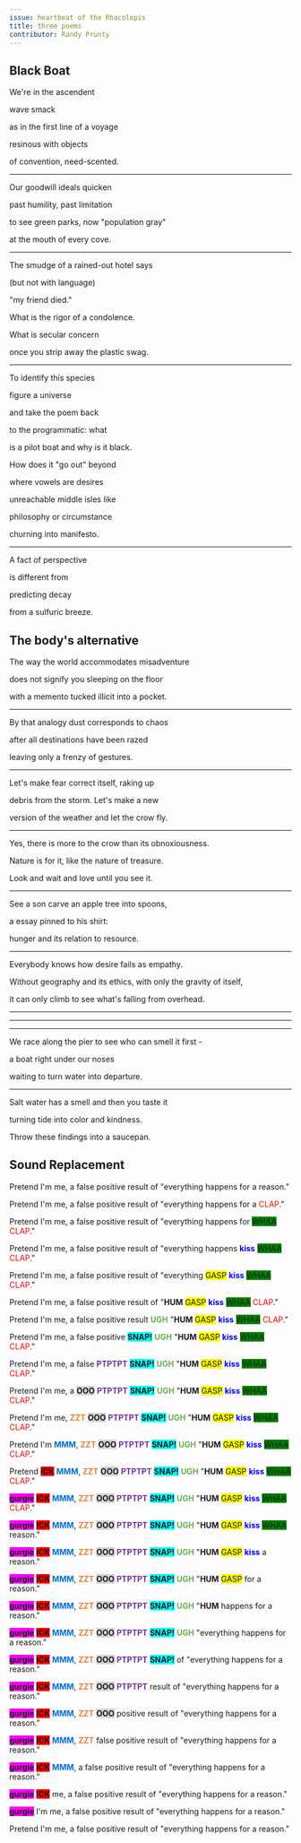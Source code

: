 ```yaml
---
issue: heartbeat of the Rhacolepis
title: three poems
contributor: Randy Prunty
---
```


<style>
article p {
    padding-bottom: 1.2rem;
    padding-left: 1.5rem!important;
    text-indent: -1.5rem;
}
</style>

<h2 id="black-boat">Black Boat</h2>
<p>We're in the ascendent</p>
<p>wave smack</p>
<p>as in the first line of a voyage</p>
<p>resinous with objects</p>
<p>of convention, need-scented.</p>
<hr />
<p>Our goodwill ideals quicken</p>
<p>past humility, past limitation</p>
<p>to see green parks, now "population gray"</p>
<p>at the mouth of every cove.</p>
<hr />
<p>The smudge of a rained-out hotel says</p>
<p>(but not with language)</p>
<p>"my friend died."</p>
<p>What is the rigor of a condolence.</p>
<p>What is secular concern</p>
<p>once you strip away the plastic swag.</p>
<hr />
<p>To identify this species</p>
<p>figure a universe</p>
<p>and take the poem back</p>
<p>to the programmatic: what</p>
<p>is a pilot boat and why is it black.</p>
<p>How does it "go out" beyond</p>
<p>where vowels are desires</p>
<p>unreachable middle isles like</p>
<p>philosophy or circumstance</p>
<p>churning into manifesto.</p>
<hr />
<p>A fact of perspective</p>
<p>is different from</p>
<p>predicting decay</p>
<p>from a sulfuric breeze.</p>
<h2 id="the-bodys-alternative">The body's alternative</h2>
<p>The way the world accommodates misadventure</p>
<p>does not signify you sleeping on the floor</p>
<p>with a memento tucked illicit into a pocket.</p>
<hr />
<p>By that analogy dust corresponds to chaos</p>
<p>after all destinations have been razed</p>
<p>leaving only a frenzy of gestures.</p>
<hr />
<p>Let's make fear correct itself, raking up</p>
<p>debris from the storm. Let's make a new</p>
<p>version of the weather and let the crow fly.</p>
<hr />
<p>Yes, there is more to the crow than its obnoxiousness.</p>
<p>Nature is for it, like the nature of treasure.</p>
<p>Look and wait and love until you see it.</p>
<hr />
<p>See a son carve an apple tree into spoons,</p>
<p>a essay pinned to his shirt:</p>
<p>hunger and its relation to resource.</p>
<hr />
<p>Everybody knows how desire fails as empathy.</p>
<p>Without geography and its ethics, with only the gravity of
itself,</p>
<p>it can only climb to see what's falling from overhead.</p>
<hr />
<hr />
<hr />
<p>We race along the pier to see who can smell it first -</p>
<p>a boat right under our noses</p>
<p>waiting to turn water into departure.</p>
<hr />
<p>Salt water has a smell and then you taste it</p>
<p>turning tide into color and kindness.</p>
<p>Throw these findings into a saucepan.</p>
<h2 id="sound-replacement">Sound Replacement
</h2>
<p>Pretend I'm me, a false positive result of "everything happens for a
reason."</p>
<p>Pretend I'm me, a false positive result of "everything happens for a
<text style="color:red;">CLAP</text>."</p>
<p>Pretend I'm me, a false positive result of "everything happens for
<text style="background-color:green;">WHAA</text> <text style="color:red;">CLAP</text>."</p>
<p>Pretend I'm me, a false positive result of "everything happens
<strong style="color:blue;">kiss</strong> <text style="background-color:green;">WHAA</text> <text style="color:red;">CLAP</text>."</p>
<p>Pretend I'm me, a false positive result of "everything <text style="background-color:yellow;">GASP</text>
<strong style="color:blue;">kiss</strong> <text style="background-color:green;">WHAA</text> <text style="color:red;">CLAP</text>."</p>
<p>Pretend I'm me, a false positive result of "<strong>HUM</strong> <text style="background-color:yellow;">GASP</text>
<strong style="color:blue;">kiss</strong> <text style="background-color:green;">WHAA</text> <text style="color:red;">CLAP</text>."</p>
<p>Pretend I'm me, a false positive result <strong style="color:#66b050">UGH</strong>
"<strong>HUM</strong> <text style="background-color:yellow;">GASP</text> <strong style="color:blue;">kiss</strong> <text style="background-color:green;">WHAA</text> <text style="color:red;">CLAP</text>."</p>
<p>Pretend I'm me, a false positive <strong style="background-color:#00ffff;">SNAP!</strong>
<strong style="color:#66b050">UGH</strong> "<strong>HUM</strong> <text style="background-color:yellow;">GASP</text> <strong style="color:blue;">kiss</strong>
<text style="background-color:green;">WHAA</text> <text style="color:red;">CLAP</text>."</p>
<p>Pretend I'm me, a false <strong style="color:#7030a0;">PTPTPT</strong>
<strong style="background-color:#00ffff;">SNAP!</strong> <strong style="color:#66b050">UGH</strong> "<strong>HUM</strong> <text style="background-color:yellow;">GASP</text>
<strong style="color:blue;">kiss</strong> <text style="background-color:green;">WHAA</text> <text style="color:red;">CLAP</text>."</p>
<p>Pretend I'm me, a <strong style="background-color:#d3d3d3;">OOO</strong> <strong style="color:#7030a0;">PTPTPT</strong>
<strong style="background-color:#00ffff;">SNAP!</strong> <strong style="color:#66b050">UGH</strong> "<strong>HUM</strong> <text style="background-color:yellow;">GASP</text>
<strong style="color:blue;">kiss</strong> <text style="background-color:green;">WHAA</text> <text style="color:red;">CLAP</text>."</p>
<p>Pretend I'm me, <strong style="color:#ed7d31;">ZZT</strong> <strong style="background-color:#d3d3d3;">OOO</strong>
<strong style="color:#7030a0;">PTPTPT</strong> <strong style="background-color:#00ffff;">SNAP!</strong> <strong style="color:#66b050">UGH</strong>
"<strong>HUM</strong> <text style="background-color:yellow;">GASP</text> <strong style="color:blue;">kiss</strong> <text style="background-color:green;">WHAA</text> <text style="color:red;">CLAP</text>."</p>
<p>Pretend I'm <strong style="color:#0070d5">MMM</strong>, <strong style="color:#ed7d31;">ZZT</strong>
<strong style="background-color:#d3d3d3;">OOO</strong> <strong style="color:#7030a0;">PTPTPT</strong> <strong style="background-color:#00ffff;">SNAP!</strong>
<strong style="color:#66b050">UGH</strong> "<strong>HUM</strong> <text style="background-color:yellow;">GASP</text> <strong style="color:blue;">kiss</strong>
<text style="background-color:green;">WHAA</text> <text style="color:red;">CLAP</text>."</p>
<p>Pretend <strong style="background-color:#ff0000;">ICK</strong> <strong style="color:#0070d5">MMM</strong>,
<strong style="color:#ed7d31;">ZZT</strong> <strong style="background-color:#d3d3d3;">OOO</strong> <strong style="color:#7030a0;">PTPTPT</strong>
<strong style="background-color:#00ffff;">SNAP!</strong> <strong style="color:#66b050">UGH</strong> "<strong>HUM</strong> <text style="background-color:yellow;">GASP</text>
<strong style="color:blue;">kiss</strong> <text style="background-color:green;">WHAA</text> <text style="color:red;">CLAP</text>."</p>
<p><strong style="background-color:#ff00ff;">gurgle</strong> <strong style="background-color:#ff0000;">ICK</strong> <strong style="color:#0070d5">MMM</strong>,
<strong style="color:#ed7d31;">ZZT</strong> <strong style="background-color:#d3d3d3;">OOO</strong> <strong style="color:#7030a0;">PTPTPT</strong>
<strong style="background-color:#00ffff;">SNAP!</strong> <strong style="color:#66b050">UGH</strong> "<strong>HUM</strong> <text style="background-color:yellow;">GASP</text>
<strong style="color:blue;">kiss</strong> <text style="background-color:green;">WHAA</text> <text style="color:red;">CLAP</text>."</p>
<p><strong style="background-color:#ff00ff;">gurgle</strong> <strong style="background-color:#ff0000;">ICK</strong> <strong style="color:#0070d5">MMM</strong>,
<strong style="color:#ed7d31;">ZZT</strong> <strong style="background-color:#d3d3d3;">OOO</strong> <strong style="color:#7030a0;">PTPTPT</strong>
<strong style="background-color:#00ffff;">SNAP!</strong> <strong style="color:#66b050">UGH</strong> "<strong>HUM</strong> <text style="background-color:yellow;">GASP</text>
<strong style="color:blue;">kiss</strong> <text style="background-color:green;">WHAA</text> reason."</p>
<p><strong style="background-color:#ff00ff;">gurgle</strong> <strong style="background-color:#ff0000;">ICK</strong> <strong style="color:#0070d5">MMM</strong>,
<strong style="color:#ed7d31;">ZZT</strong> <strong style="background-color:#d3d3d3;">OOO</strong> <strong style="color:#7030a0;">PTPTPT</strong>
<strong style="background-color:#00ffff;">SNAP!</strong> <strong style="color:#66b050">UGH</strong> "<strong>HUM</strong> <text style="background-color:yellow;">GASP</text>
<strong style="color:blue;">kiss</strong> a reason."</p>
<p><strong style="background-color:#ff00ff;">gurgle</strong> <strong style="background-color:#ff0000;">ICK</strong> <strong style="color:#0070d5">MMM</strong>,
<strong style="color:#ed7d31;">ZZT</strong> <strong style="background-color:#d3d3d3;">OOO</strong> <strong style="color:#7030a0;">PTPTPT</strong>
<strong style="background-color:#00ffff;">SNAP!</strong> <strong style="color:#66b050">UGH</strong> "<strong>HUM</strong> <text style="background-color:yellow;">GASP</text>
for a reason."</p>
<p><strong style="background-color:#ff00ff;">gurgle</strong> <strong style="background-color:#ff0000;">ICK</strong> <strong style="color:#0070d5">MMM</strong>,
<strong style="color:#ed7d31;">ZZT</strong> <strong style="background-color:#d3d3d3;">OOO</strong> <strong style="color:#7030a0;">PTPTPT</strong>
<strong style="background-color:#00ffff;">SNAP!</strong> <strong style="color:#66b050">UGH</strong> "<strong>HUM</strong>
happens for a reason."</p>
<p><strong style="background-color:#ff00ff;">gurgle</strong> <strong style="background-color:#ff0000;">ICK</strong> <strong style="color:#0070d5">MMM</strong>,
<strong style="color:#ed7d31;">ZZT</strong> <strong style="background-color:#d3d3d3;">OOO</strong> <strong style="color:#7030a0;">PTPTPT</strong>
<strong style="background-color:#00ffff;">SNAP!</strong> <strong style="color:#66b050">UGH</strong> "everything happens for a
reason."</p>
<p><strong style="background-color:#ff00ff;">gurgle</strong> <strong style="background-color:#ff0000;">ICK</strong> <strong style="color:#0070d5">MMM</strong>,
<strong style="color:#ed7d31;">ZZT</strong> <strong style="background-color:#d3d3d3;">OOO</strong> <strong style="color:#7030a0;">PTPTPT</strong>
<strong style="background-color:#00ffff;">SNAP!</strong> of "everything happens for a reason."</p>
<p><strong style="background-color:#ff00ff;">gurgle</strong> <strong style="background-color:#ff0000;">ICK</strong> <strong style="color:#0070d5">MMM</strong>,
<strong style="color:#ed7d31;">ZZT</strong> <strong style="background-color:#d3d3d3;">OOO</strong> <strong style="color:#7030a0;">PTPTPT</strong> result
of "everything happens for a reason."</p>
<p><strong style="background-color:#ff00ff;">gurgle</strong> <strong style="background-color:#ff0000;">ICK</strong> <strong style="color:#0070d5">MMM</strong>,
<strong style="color:#ed7d31;">ZZT</strong> <strong style="background-color:#d3d3d3;">OOO</strong> positive result of "everything
happens for a reason."</p>
<p><strong style="background-color:#ff00ff;">gurgle</strong> <strong style="background-color:#ff0000;">ICK</strong> <strong style="color:#0070d5">MMM</strong>,
<strong style="color:#ed7d31;">ZZT</strong> false positive result of "everything happens for a
reason."</p>
<p><strong style="background-color:#ff00ff;">gurgle</strong> <strong style="background-color:#ff0000;">ICK</strong> <strong style="color:#0070d5">MMM</strong>, a
false positive result of "everything happens for a reason."</p>
<p><strong style="background-color:#ff00ff;">gurgle</strong> <strong style="background-color:#ff0000;">ICK</strong> me, a false positive
result of "everything happens for a reason."</p>
<p><strong style="background-color:#ff00ff;">gurgle</strong> I'm me, a false positive result of
"everything happens for a reason."</p>
<p>Pretend I'm me, a false positive result of "everything happens for a
reason."</p>
